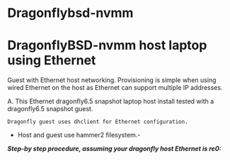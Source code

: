 # Dragonflybsd-nvmm

# DragonflyBSD-nvmm host laptop using Ethernet

Guest with Ethernet host networking.
Provisioning is simple when using wired Ethernet on the host as Ethernet can support multiple IP addresses.

A. This Ethernet dragonfly6.5 snapshot laptop host install tested with a dragonfly6.5 snapshot guest.
	
	Dragonfly guest uses dhclient for Ethernet configuration.

  - Host and guest use hammer2 filesystem.-

**_Step-by step procedure, assuming your dragonfly host Ethernet is re0:_**

